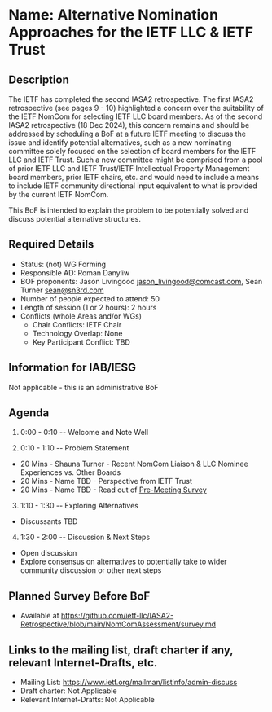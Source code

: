 # Name: Alternative Nomination Approaches for the IETF LLC & IETF Trust
## Description 
The IETF has completed the second IASA2 retrospective. The first IASA2 retrospective (see pages 9 - 10) highlighted a concern over the
suitability of the IETF NomCom for selecting IETF LLC board members. As of the second IASA2 retrospective (18 Dec 2024), this concern
remains and should be addressed by scheduling a BoF at a future IETF meeting to
discuss the issue and identify potential alternatives, such as a new nominating
committee solely focused on the selection of board members for the IETF LLC and IETF
Trust. Such a new committee might be comprised from a pool of prior IETF LLC and
IETF Trust/IETF Intellectual Property Management board members, prior IETF chairs,
etc. and would need to include a means to include IETF community directional input
equivalent to what is provided by the current IETF NomCom.

This BoF is intended to explain the problem to be potentially solved and discuss potential alternative structures. 


## Required Details
- Status: (not) WG Forming
- Responsible AD: Roman Danyliw
- BOF proponents: Jason Livingood <jason_livingood@comcast.com>, Sean Turner <sean@sn3rd.com>
- Number of people expected to attend: 50
- Length of session (1 or 2 hours): 2 hours
- Conflicts (whole Areas and/or WGs)
   - Chair Conflicts: IETF Chair
   - Technology Overlap: None
   - Key Participant Conflict: TBD

## Information for IAB/IESG
Not applicable - this is an administrative BoF

## Agenda
1. 0:00 - 0:10 -- Welcome and Note Well

2. 0:10 - 1:10 -- Problem Statement
* 20 Mins - Shauna Turner - Recent NomCom Liaison & LLC Nominee Experiences vs. Other Boards
* 20 Mins - Name TBD - Perspective from IETF Trust
* 20 Mins - Name TBD - Read out of [Pre-Meeting Survey](https://github.com/ietf-llc/IASA2-Retrospective/blob/main/NomComAssessment/survey.md)

3. 1:10 - 1:30 -- Exploring Alternatives
* Discussants TBD

4. 1:30 - 2:00 -- Discussion & Next Steps
* Open discussion
* Explore consensus on alternatives to potentially take to wider community discussion or other next steps

## Planned Survey Before BoF
   - Available at https://github.com/ietf-llc/IASA2-Retrospective/blob/main/NomComAssessment/survey.md

## Links to the mailing list, draft charter if any, relevant Internet-Drafts, etc.
   - Mailing List: https://www.ietf.org/mailman/listinfo/admin-discuss
   - Draft charter: Not Applicable
   - Relevant Internet-Drafts: Not Applicable
